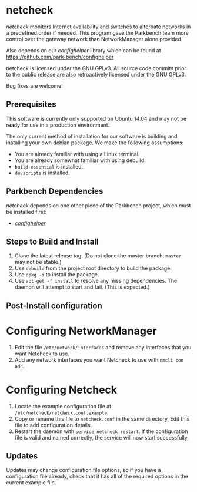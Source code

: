 # netcheck

_netcheck_ monitors Internet availability and switches to alternate networks in a predefined
order if needed. This program gave the Parkbench team more control over the gateway network
than NetworkManager alone provided.

Also depends on our _confighelper_ library which can be found at
https://github.com/park-bench/confighelper

netcheck is licensed under the GNU GPLv3. All source code commits prior to the public release
are also retroactively licensed under the GNU GPLv3.

Bug fixes are welcome!

## Prerequisites

This software is currently only supported on Ubuntu 14.04 and may not be ready for use in a
production environment.

The only current method of installation for our software is building and installing your own
debian package. We make the following assumptions:

*    You are already familiar with using a Linux terminal.
*    You are already somewhat familiar with using debuild.
*    `build-essential` is installed.
*    `devscripts` is installed.

## Parkbench Dependencies

_netcheck_ depends on one other piece of the Parkbench project, which must be installed
first:

* [_confighelper_](https://github.com/park-bench/confighelper)

## Steps to Build and Install

1. Clone the latest release tag. (Do not clone the master branch. `master` may not be
   stable.)
2. Use `debuild` from the project root directory to build the package.
3. Use `dpkg -i` to install the package.
4. Use `apt-get -f install` to resolve any missing dependencies. The daemon will attempt to
   start and fail. (This is expected.)

## Post-Install configuration

# Configuring NetworkManager
1. Edit the file `/etc/network/interfaces` and remove any interfaces that you want Netcheck
   to use.
2. Add any network interfaces you want Netcheck to use with `nmcli con add`.

# Configuring Netcheck
1. Locate the example configuration file at `/etc/netcheck/netcheck.conf.example`.
2. Copy or rename this file to `netcheck.conf` in the same directory. Edit this file to add
   configuration details.
3. Restart the daemon with `service netcheck restart`. If the configuration file is valid and
   named correctly, the service will now start successfully.

## Updates

Updates may change configuration file options, so if you have a configuration
file already, check that it has all of the required options in the current
example file.
